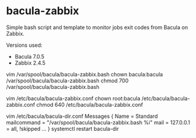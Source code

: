 # bacula-zabbix

Simple bash script and template to monitor jobs exit codes from Bacula on Zabbix.

Versions used:
- Bacula 7.0.5
- Zabbix 2.4.5

vim /var/spool/bacula/bacula-zabbix.bash
chown bacula:bacula /var/spool/bacula/bacula-zabbix.bash
chmod 700 /var/spool/bacula/bacula-zabbix.bash

vim /etc/bacula/bacula-zabbix.conf
chown root:bacula /etc/bacula/bacula-zabbix.conf
chmod 640 /etc/bacula/bacula-zabbix.conf

vim /etc/bacula/bacula-dir.conf
        Messages {
          Name = Standard
          mailcommand = "/var/spool/bacula/bacula-zabbix.bash %i"
          mail = 127.0.0.1 = all, !skipped
          ...
        }
systemctl restart bacula-dir
